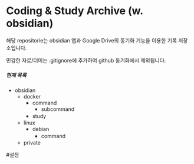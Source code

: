 # Coding & Study Archive (w. obsidian)

해당 repositorie는 obsidian 앱과 Google Drive의 동기화 기능을 이용한 기록 저장소입니다.

민감한 자료/더미는 .gitignore에 추가하여 github 동기화에서 제외됩니다.

##### 현재 목록
- obsidian
	- docker
		- command
			- subcommand
		- study
		 ㅤ
	- linux
		- debian
			- command
		 ㅤ
	- private

#설정